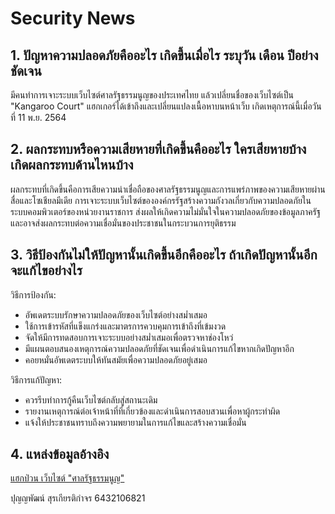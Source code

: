 # Security News

## 1. ปัญหาความปลอดภัยคืออะไร เกิดขึ้นเมื่อไร ระบุวัน เดือน ปีอย่างชัดเจน

มีคนทำการเจาะระบบเว็บไซต์ศาลรัฐธรรมนูญของประเทศไทย แล้วเปลี่ยนชื่อของเว็บไซต์เป็น "Kangaroo Court" แฮกเกอร์ได้เข้าถึงและเปลี่ยนแปลงเนื้อหาบนหน้าเว็บ เกิดเหตุการณ์นี้เมื่อวันที่ 11 พ.ย. 2564

## 2. ผลกระทบหรือความเสียหายที่เกิดขึ้นคืออะไร ใครเสียหายบ้าง เกิดผลกระทบด้านไหนบ้าง

ผลกระทบที่เกิดขึ้นคือการเสียความน่าเชื่อถือของศาลรัฐธรรมนูญและการแพร่ภาพของความเสียหายผ่านสื่อและโซเชียลมีเดีย การเจาะระบบเว็บไซต์ขององค์กรรัฐสร้างความกังวลเกี่ยวกับความปลอดภัยในระบบคอมพิวเตอร์ของหน่วยงานราชการ ส่งผลให้เกิดความไม่มั่นใจในความปลอดภัยของข้อมูลภาครัฐ และอาจส่งผลกระทบต่อความเชื่อมั่นของประชาชนในกระบวนการยุติธรรม

## 3. วิธีป้องกันไม่ให้ปัญหานั้นเกิดขึ้นอีกคืออะไร ถ้าเกิดปัญหานั้นอีก จะแก้ไขอย่างไร

วิธีการป้องกัน:

- อัพเดตระบบรักษาความปลอดภัยของเว็บไซต์อย่างสม่ำเสมอ
- ใช้การเข้ารหัสที่แข็งแกร่งและมาตรการควบคุมการเข้าถึงที่เข้มงวด
- จัดให้มีการทดสอบการเจาะระบบอย่างสม่ำเสมอเพื่อตรวจหาช่องโหว่
- มีแผนตอบสนองเหตุการณ์ความปลอดภัยที่ชัดเจนเพื่อดำเนินการแก้ไขหากเกิดปัญหาอีก
- คอยหมั่นอัพเดตระบบให้ทันสมัยเพื่อความปลอดภัยอยู่เสมอ

วิธีการแก้ปัญหา:

- ควรรีบทำการกู้คืนเว็บไซต์กลับสู่สถานะเดิม
- รายงานเหตุการณ์ต่อเจ้าหน้าที่ที่เกี่ยวข้องและดำเนินการสอบสวนเพื่อหาผู้กระทำผิด
- แจ้งให้ประชาชนทราบถึงความพยายามในการแก้ไขและสร้างความเชื่อมั่น

## 4. แหล่งข้อมูลอ้างอิง

[แฮกป่วน เว็บไซต์ "ศาลรัฐธรรมนูญ"](https://www.thaipbs.or.th/news/content/309605)

ปุญญพัฒน์ สุรเกียรติกำจร 6432106821
